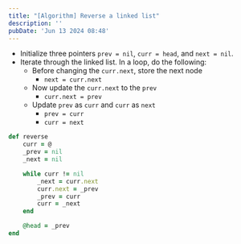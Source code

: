 ```yaml
---
title: "[Algorithm] Reverse a linked list"
description: ''
pubDate: 'Jun 13 2024 08:48'
---
```



* Initialize three pointers `prev = nil`, `curr = head`, and `next = nil`.
* Iterate through the linked list. In a loop, do the following:
  * Before changing the `curr.next`, store the next node 
    * `next = curr.next`
  * Now update the `curr.next` to the `prev` 
    * `curr.next = prev`
  * Update `prev` as `curr` and `curr` as `next` 
    * `prev = curr`
    * `curr = next`

```ruby
def reverse
	curr = @
	_prev = nil
	_next = nil

	while curr != nil
		_next = curr.next
		curr.next = _prev
		_prev = curr
		curr = _next
	end

	@head = _prev
end
```